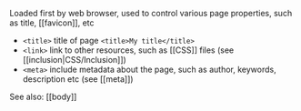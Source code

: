 Loaded first by web browser, used to control various page properties, such as title, [[favicon]], etc
- `<title>` title of page `<title>My title</title>`
- `<link>` link to other resources, such as [[CSS]] files (see [[inclusion|CSS/Inclusion]])
- `<meta>` include metadata about the page, such as author, keywords, description etc (see [[meta]])

See also: [[body]]